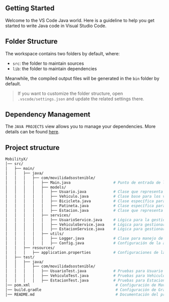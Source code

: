 ## Getting Started

Welcome to the VS Code Java world. Here is a guideline to help you get started to write Java code in Visual Studio Code.

## Folder Structure

The workspace contains two folders by default, where:

- `src`: the folder to maintain sources
- `lib`: the folder to maintain dependencies

Meanwhile, the compiled output files will be generated in the `bin` folder by default.

> If you want to customize the folder structure, open `.vscode/settings.json` and update the related settings there.

## Dependency Management

The `JAVA PROJECTS` view allows you to manage your dependencies. More details can be found [here](https://github.com/microsoft/vscode-java-dependency#manage-dependencies).


## Project structure

```bash
MobilityX/
│── src/
│   ├── main/
│   │   ├── java/
│   │   │   ├── com/movilidadsostenible/
│   │   │   │   ├── Main.java                   # Punto de entrada de la aplicación
│   │   │   │   ├── models/
│   │   │   │   │   ├── Usuario.java            # Clase que representa a un usuario
│   │   │   │   │   ├── Vehiculo.java           # Clase base para los vehículos
│   │   │   │   │   ├── Bicicleta.java          # Clase específica para bicicletas
│   │   │   │   │   ├── Patineta.java           # Clase específica para patinetas
│   │   │   │   │   ├── Estacion.java           # Clase que representa una estación de vehículos
│   │   │   │   ├── services/
│   │   │   │   │   ├── UsuarioService.java     # Lógica para la gestión de usuarios
│   │   │   │   │   ├── VehiculoService.java    # Lógica para gestionar vehículos
│   │   │   │   │   ├── EstacionService.java    # Lógica para gestionar estaciones
│   │   │   │   ├── utils/
│   │   │   │   │   ├── Logger.java             # Clase para manejo de logs
│   │   │   │   │   ├── Config.java             # Configuración de la aplicación
│   │   ├── resources/
│   │   │   ├── application.properties          # Configuraciones de la aplicación
│   ├── test/
│   │   ├── java/
│   │   │   ├── com/movilidadsostenible/
│   │   │   │   ├── UsuarioTest.java            # Pruebas para Usuario
│   │   │   │   ├── VehiculoTest.java           # Pruebas para Vehiculo
│   │   │   │   ├── EstacionTest.java           # Pruebas para Estacion
│── pom.xml                                      # Configuración de Maven (si usas Maven)
│── build.gradle                                 # Configuración de Gradle (si usas Gradle)
│── README.md                                    # Documentación del proyecto
```